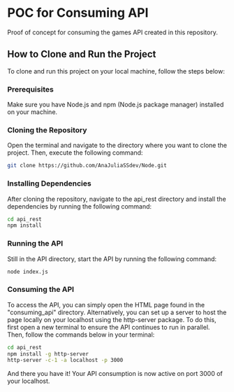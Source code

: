 # POC for Consuming API 

Proof of concept for consuming the games API created in this repository. 

## How to Clone and Run the Project

To clone and run this project on your local machine, follow the steps below:

### Prerequisites

Make sure you have Node.js and npm (Node.js package manager) installed on your machine.

### Cloning the Repository

Open the terminal and navigate to the directory where you want to clone the project. Then, execute the following command:

```bash
git clone https://github.com/AnaJuliaSSdev/Node.git
```

### Installing Dependencies

After cloning the repository, navigate to the api_rest directory and install the dependencies by running the following command:

```bash
cd api_rest
npm install
```

### Running the API

Still in the API directory, start the API by running the following command:

```bash
node index.js
```

### Consuming the API

To access the API, you can simply open the HTML page found in the "consuming_api" directory. Alternatively, you can set up a server to host the page locally on your localhost using the http-server package. To do this, first open a new terminal to ensure the API continues to run in parallel. Then, follow the commands below in your terminal:

```bash
cd api_rest
npm install -g http-server
http-server -c-1 -a localhost -p 3000
```

And there you have it! Your API consumption is now active on port 3000 of your localhost.

